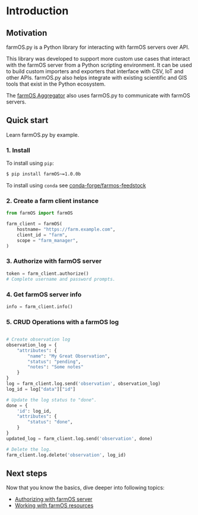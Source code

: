 # Introduction

## Motivation

farmOS.py is a Python library for interacting with farmOS servers over API.

This library was developed to support more custom use cases that interact 
with the farmOS server from a Python scripting environment. It can be used
to build custom importers and exporters that interface with CSV, IoT and
other APIs. farmOS.py also helps integrate with existing scientific and GIS
tools that exist in the Python ecosystem.

The [farmOS Aggregator](https://github.com/farmOS/farmOS-aggregator)
also uses farmOS.py to communicate with farmOS servers.

## Quick start

Learn farmOS.py by example.

### 1. Install 

To install using `pip`:

```bash
$ pip install farmOS~=1.0.0b
```

To install using `conda` see [conda-forge/farmos-feedstock](https://github.com/conda-forge/farmos-feedstock#installing-farmos)

### 2. Create a farm client instance

```python
from farmOS import farmOS

farm_client = farmOS(
    hostname= "https://farm.example.com",
    client_id = "farm",
    scope = "farm_manager",
)
```

### 3. Authorize with farmOS server

```python
token = farm_client.authorize()
# Complete username and password prompts.
```

### 4. Get farmOS server info

```python
info = farm_client.info()
```

### 5. CRUD Operations with a farmOS log

```python

# Create observation log
observation_log = {
    "attributes": {
        "name": "My Great Observation",
        "status": "pending",
        "notes": "Some notes"       
    } 
}
log = farm_client.log.send('observation', observation_log)
log_id = log["data"]["id"]

# Update the log status to "done".
done = {
    'id': log_id,
    "attributes": {
        "status": "done",
    }
}
updated_log = farm_client.log.send('observation', done)

# Delete the log.
farm_client.log.delete('observation', log_id)
```

## Next steps

Now that you know the basics, dive deeper into following topics:

- [Authorizing with farmOS server](authorization.md)
- [Working with farmOS resources](client_2x.md)
